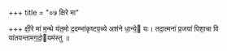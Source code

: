 +++
title = "०७ क्षिरे मा"

+++
क्षी॒रे मा॑ म॒न्थे य॑त॒मो द॒दम्भा॑कृष्टप॒च्ये अश॑ने धा॒न्ये॒ यः। तदा॒त्मना॑ प्र॒जया॑ पिशा॒चा वि या॑तयन्तामग॒दो॒यम॑स्तु ॥